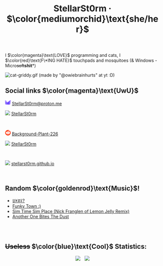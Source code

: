 # <p align="center">StellarSt0rm · $\color{mediumorchid}\text{she/her}$</p>
<br>

I $\color{magenta}\text{LOVE}$ programming and cats, I $\color{red}\text{F\*ING HATE}$ touchpads and mosquitoes (& Windows - Micro~~soft~~**shit***)
<br>

![cat-griddy.gif (made by "@owiebrainhurts" at yt :D)](https://github.com/StellarSt0rm/StellarSt0rm/assets/115688181/fd83dedf-3eb8-429b-8b18-162bdf61506e)
<br>
## Social links $\color{magenta}\text{UwU}$

<img src="/images/Proton.svg" height="18"> [StellarSt0rm@proton.me](mailto:StellarSt0rm@proton.me)

<img src="/images/Discord.png" height="18"> [StellarSt0rm](https://discord.com/users/865498115360292894)

<br>

<img src="/images/Reddit.png" height="18"> [Background-Plant-226](https://www.reddit.com/user/Background-Plant-226)

<img src="/images/Youtube.png" height="12"> [StellarSt0rm](https://www.youtube.com/@StellarSt0rm)

<br>

<img src="/images/Web.png" height="18"> [stellarst0rm.github.io](https://stellarst0rm.github.io)

<br>

## Random $\color{goldenrod}\text{Music}$!
- [ꅐꁝꁲꋖ?](https://www.youtube.com/watch?v=dQw4w9WgXcQ)
- [Funky Town :)](https://www.youtube.com/watch?v=QX43QTYyV-8)
- [Sim Time Sim Place (Nick Franglen of Lemon Jelly Remix)](https://www.youtube.com/watch?v=cnlfCI2qi7I)
- [Another One Bites The Dust](https://www.youtube.com/watch?v=rY0WxgSXdEE)
<br>
<br>

## ~~Useless~~ $\color{blue}\text{Cool}$ Statistics:
<p align="center">
  <img height="140em" src="https://github-readme-stats-eight-theta.vercel.app/api?username=StellarSt0rm&show_icons=true&theme=dark&include_all_commits=true&count_private=true"/>  
  <img height="140em" src="https://github-readme-stats-eight-theta.vercel.app/api/top-langs/?username=StellarSt0rm&layout=compact&langs_count=8&theme=dark"/>
</p>
